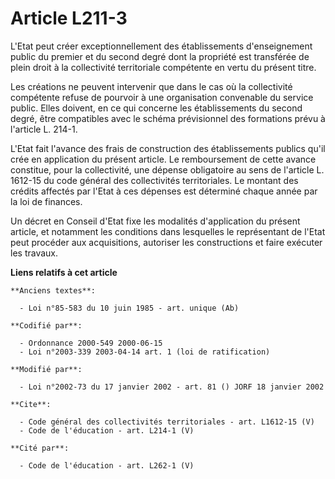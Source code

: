 # Article L211-3

L'Etat peut créer exceptionnellement des établissements d'enseignement public du premier et du second degré dont la propriété
est transférée de plein droit à la collectivité territoriale compétente en vertu du présent titre. 

Les créations ne peuvent intervenir que dans le cas où la collectivité compétente refuse de pourvoir à une organisation
convenable du service public. Elles doivent, en ce qui concerne les établissements du second degré, être compatibles avec le
schéma prévisionnel des formations prévu à l'article L. 214-1.

L'Etat fait l'avance des frais de construction des établissements publics qu'il crée en application du présent article. Le
remboursement de cette avance constitue, pour la collectivité, une dépense obligatoire au sens de l'article L. 1612-15 du
code général des collectivités territoriales. Le montant des crédits affectés par l'Etat à ces dépenses est déterminé chaque
année par la loi de finances. 

Un décret en Conseil d'Etat fixe les modalités d'application du présent article, et notamment les conditions dans lesquelles
le représentant de l'Etat peut procéder aux acquisitions, autoriser les constructions et faire exécuter les travaux.

**Liens relatifs à cet article**

	**Anciens textes**:

	  - Loi n°85-583 du 10 juin 1985 - art. unique (Ab)

	**Codifié par**:

	  - Ordonnance 2000-549 2000-06-15
	  - Loi n°2003-339 2003-04-14 art. 1 (loi de ratification)

	**Modifié par**:

	  - Loi n°2002-73 du 17 janvier 2002 - art. 81 () JORF 18 janvier 2002

	**Cite**:

	  - Code général des collectivités territoriales - art. L1612-15 (V)
	  - Code de l'éducation - art. L214-1 (V)

	**Cité par**:

	  - Code de l'éducation - art. L262-1 (V)
